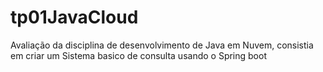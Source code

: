 # tp01JavaCloud
 Avaliação da disciplina de desenvolvimento de Java em Nuvem, consistia em criar um Sistema basico de consulta usando o Spring boot
